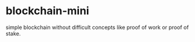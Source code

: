 # blockchain-mini
simple blockchain without difficult concepts like proof of work or proof of stake.
